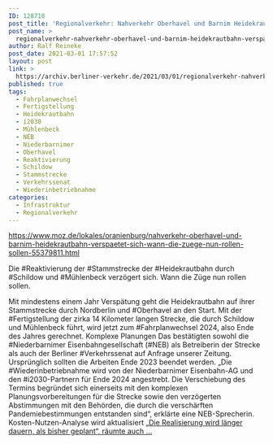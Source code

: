 ```yaml
---
ID: 128718
post_title: 'Regionalverkehr: Nahverkehr Oberhavel und Barnim Heidekrautbahn verspätet sich &#8211; wann die Züge nun rollen sollen, aus MOZ'
post_name: >
  regionalverkehr-nahverkehr-oberhavel-und-barnim-heidekrautbahn-verspaetet-sich-wann-die-zuege-nun-rollen-sollen-aus-moz
author: Ralf Reineke
post_date: 2021-03-01 17:57:52
layout: post
link: >
  https://archiv.berliner-verkehr.de/2021/03/01/regionalverkehr-nahverkehr-oberhavel-und-barnim-heidekrautbahn-verspaetet-sich-wann-die-zuege-nun-rollen-sollen-aus-moz/
published: true
tags:
  - Fahrplanwechsel
  - Fertigstellung
  - Heidekrautbahn
  - i2030
  - Mühlenbeck
  - NEB
  - Niederbarnimer
  - Oberhavel
  - Reaktivierung
  - Schildow
  - Stammstrecke
  - Verkehrssenat
  - Wiederinbetriebnahme
categories:
  - Infrastruktur
  - Regionalverkehr
---
```

https://www.moz.de/lokales/oranienburg/nahverkehr-oberhavel-und-barnim-heidekrautbahn-verspaetet-sich-wann-die-zuege-nun-rollen-sollen-55379811.html

Die #Reaktivierung der #Stammstrecke der #Heidekrautbahn durch #Schildow und #Mühlenbeck verzögert sich. Wann die Züge nun rollen sollen.

Mit mindestens einem Jahr Verspätung geht die Heidekrautbahn auf ihrer Stammstrecke durch Nordberlin und #Oberhavel an den Start. Mit der #Fertigstellung der zirka 14 Kilometer langen Strecke, die durch Schildow und Mühlenbeck führt, wird jetzt zum #Fahrplanwechsel 2024, also Ende des Jahres gerechnet.
Komplexe Planungen
Das bestätigten sowohl die #Niederbarnimer Eisenbahngesellschaft (#NEB) als Betreiberin der Strecke als auch der Berliner #Verkehrssenat auf Anfrage unserer Zeitung. Ursprünglich sollten die Arbeiten Ende 2023 beendet werden.
„Die #Wiederinbetriebnahme wird von der Niederbarnimer Eisenbahn-AG und den #i2030-Partnern für Ende 2024 angestrebt. Die Verschiebung des Termins begründet sich einerseits mit den komplexen Planungsvorbereitungen für die Strecke sowie den verzögerten Abstimmungen mit den Behörden, die durch die verschärften Pandemiebestimmungen entstanden sind“, erklärte eine NEB-Sprecherin.
Kosten-Nutzen-Analyse wird aktualisiert
„<a href="https://www.moz.de/lokales/oranienburg/nahverkehr-oberhavel-und-barnim-heidekrautbahn-verspaetet-sich-wann-die-zuege-nun-rollen-sollen-55379811.html">Die Realisierung wird länger dauern, als bisher geplant“, räumte auch ...</a>